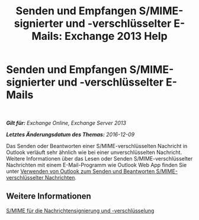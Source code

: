 ﻿---
title: 'Senden und Empfangen S/MIME-signierter und -verschlüsselter E-Mails: Exchange 2013 Help'
TOCTitle: Senden und Empfangen S/MIME-signierter und -verschlüsselter E-Mails
ms:assetid: 1ce37ada-0a80-4b47-8611-d008979589ff
ms:mtpsurl: https://technet.microsoft.com/de-de/library/Dn626157(v=EXCHG.150)
ms:contentKeyID: 61212663
ms.date: 04/24/2018
mtps_version: v=EXCHG.150
ms.translationtype: HT
---

# Senden und Empfangen S/MIME-signierter und -verschlüsselter E-Mails

 

_**Gilt für:** Exchange Online, Exchange Server 2013_

_**Letztes Änderungsdatum des Themas:** 2016-12-09_

Das Senden oder Beantworten einer S/MIME-verschlüsselten Nachricht in Outlook verläuft sehr ähnlich wie bei einer unverschlüsselten Nachricht. Weitere Informationen über das Lesen oder Senden S/MIME-verschlüsselter Nachrichten mit einem E-Mail-Programm wie Outlook Web App finden Sie unter [Verwenden von Outlook zum Senden und Beantworten S/MIME-verschlüsselter Nachrichten](https://go.microsoft.com/fwlink/p/?linkid=392520).

## Weitere Informationen

[S/MIME für die Nachrichtensignierung und -verschlüsselung](s-mime-for-message-signing-and-encryption-exchange-2013-help.md)


